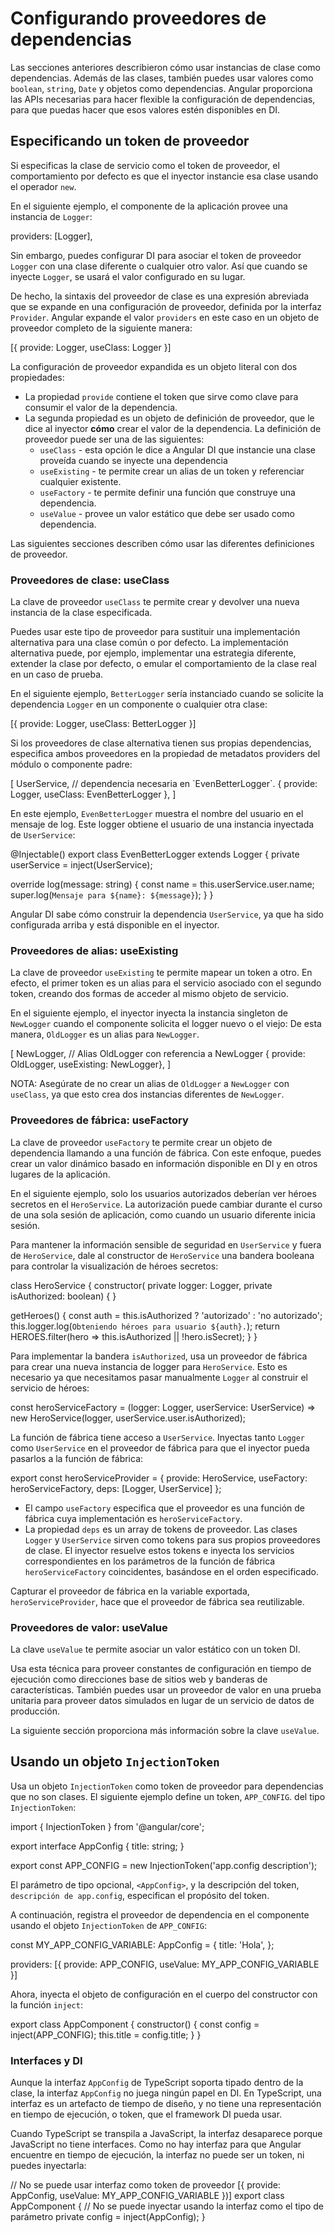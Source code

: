 # Configurando proveedores de dependencias

Las secciones anteriores describieron cómo usar instancias de clase como dependencias.
Además de las clases, también puedes usar valores como `boolean`, `string`, `Date` y objetos como dependencias.
Angular proporciona las APIs necesarias para hacer flexible la configuración de dependencias, para que puedas hacer que esos valores estén disponibles en DI.

## Especificando un token de proveedor

Si especificas la clase de servicio como el token de proveedor, el comportamiento por defecto es que el inyector instancie esa clase usando el operador `new`.

En el siguiente ejemplo, el componente de la aplicación provee una instancia de `Logger`:

<docs-code header="src/app/app.component.ts" language="typescript">
providers: [Logger],
</docs-code>

Sin embargo, puedes configurar DI para asociar el token de proveedor `Logger` con una clase diferente o cualquier otro valor.
Así que cuando se inyecte `Logger`, se usará el valor configurado en su lugar.

De hecho, la sintaxis del proveedor de clase es una expresión abreviada que se expande en una configuración de proveedor, definida por la interfaz `Provider`.
Angular expande el valor `providers` en este caso en un objeto de proveedor completo de la siguiente manera:

<docs-code header="src/app/app.component.ts" language="typescript">
[{ provide: Logger, useClass: Logger }]
</docs-code>

La configuración de proveedor expandida es un objeto literal con dos propiedades:

- La propiedad `provide` contiene el token que sirve como clave para consumir el valor de la dependencia.
- La segunda propiedad es un objeto de definición de proveedor, que le dice al inyector **cómo** crear el valor de la dependencia. La definición de proveedor puede ser una de las siguientes:
  - `useClass` - esta opción le dice a Angular DI que instancie una clase proveída cuando se inyecte una dependencia
  - `useExisting` - te permite crear un alias de un token y referenciar cualquier existente.
  - `useFactory` - te permite definir una función que construye una dependencia.
  - `useValue` - provee un valor estático que debe ser usado como dependencia.

Las siguientes secciones describen cómo usar las diferentes definiciones de proveedor.

### Proveedores de clase: useClass

La clave de proveedor `useClass` te permite crear y devolver una nueva instancia de la clase especificada.

Puedes usar este tipo de proveedor para sustituir una implementación alternativa para una clase común o por defecto.
La implementación alternativa puede, por ejemplo, implementar una estrategia diferente, extender la clase por defecto, o emular el comportamiento de la clase real en un caso de prueba.

En el siguiente ejemplo, `BetterLogger` sería instanciado cuando se solicite la dependencia `Logger` en un componente o cualquier otra clase:

<docs-code header="src/app/app.component.ts" language="typescript">
[{ provide: Logger, useClass: BetterLogger }]
</docs-code>

Si los proveedores de clase alternativa tienen sus propias dependencias, especifica ambos proveedores en la propiedad de metadatos providers del módulo o componente padre:

<docs-code header="src/app/app.component.ts" language="typescript">
[
  UserService, // dependencia necesaria en `EvenBetterLogger`.
  { provide: Logger, useClass: EvenBetterLogger },
]
</docs-code>

En este ejemplo, `EvenBetterLogger` muestra el nombre del usuario en el mensaje de log. Este logger obtiene el usuario de una instancia inyectada de `UserService`:

<docs-code header="src/app/even-better-logger.component.ts" language="typescript"
           highlight="[[3],[6]]">
@Injectable()
export class EvenBetterLogger extends Logger {
  private userService = inject(UserService);

  override log(message: string) {
    const name = this.userService.user.name;
    super.log(`Mensaje para ${name}: ${message}`);
  }
}
</docs-code>

Angular DI sabe cómo construir la dependencia `UserService`, ya que ha sido configurada arriba y está disponible en el inyector.

### Proveedores de alias: useExisting

La clave de proveedor `useExisting` te permite mapear un token a otro.
En efecto, el primer token es un alias para el servicio asociado con el segundo token, creando dos formas de acceder al mismo objeto de servicio.

En el siguiente ejemplo, el inyector inyecta la instancia singleton de `NewLogger` cuando el componente solicita el logger nuevo o el viejo:
De esta manera, `OldLogger` es un alias para `NewLogger`.

<docs-code header="src/app/app.component.ts" language="typescript" highlight="[4]">
[
  NewLogger,
  // Alias OldLogger con referencia a NewLogger
  { provide: OldLogger, useExisting: NewLogger},
]
</docs-code>

NOTA: Asegúrate de no crear un alias de `OldLogger` a `NewLogger` con `useClass`, ya que esto crea dos instancias diferentes de `NewLogger`.

### Proveedores de fábrica: useFactory

La clave de proveedor `useFactory` te permite crear un objeto de dependencia llamando a una función de fábrica.
Con este enfoque, puedes crear un valor dinámico basado en información disponible en DI y en otros lugares de la aplicación.

En el siguiente ejemplo, solo los usuarios autorizados deberían ver héroes secretos en el `HeroService`.
La autorización puede cambiar durante el curso de una sola sesión de aplicación, como cuando un usuario diferente inicia sesión.

Para mantener la información sensible de seguridad en `UserService` y fuera de `HeroService`, dale al constructor de `HeroService` una bandera booleana para controlar la visualización de héroes secretos:

<docs-code header="src/app/heroes/hero.service.ts" language="typescript"
           highlight="[[4],[7]]">
class HeroService {
  constructor(
    private logger: Logger,
    private isAuthorized: boolean) { }

  getHeroes() {
    const auth = this.isAuthorized ? 'autorizado' : 'no autorizado';
    this.logger.log(`Obteniendo héroes para usuario ${auth}.`);
    return HEROES.filter(hero => this.isAuthorized || !hero.isSecret);
  }
}
</docs-code>

Para implementar la bandera `isAuthorized`, usa un proveedor de fábrica para crear una nueva instancia de logger para `HeroService`.
Esto es necesario ya que necesitamos pasar manualmente `Logger` al construir el servicio de héroes:

<docs-code header="src/app/heroes/hero.service.provider.ts" language="typescript">
const heroServiceFactory = (logger: Logger, userService: UserService) =>
  new HeroService(logger, userService.user.isAuthorized);
</docs-code>

La función de fábrica tiene acceso a `UserService`.
Inyectas tanto `Logger` como `UserService` en el proveedor de fábrica para que el inyector pueda pasarlos a la función de fábrica:

<docs-code header="src/app/heroes/hero.service.provider.ts" language="typescript"
           highlight="[3,4]">
export const heroServiceProvider = {
  provide: HeroService,
  useFactory: heroServiceFactory,
  deps: [Logger, UserService]
};
</docs-code>

- El campo `useFactory` especifica que el proveedor es una función de fábrica cuya implementación es `heroServiceFactory`.
- La propiedad `deps` es un array de tokens de proveedor.
Las clases `Logger` y `UserService` sirven como tokens para sus propios proveedores de clase.
El inyector resuelve estos tokens e inyecta los servicios correspondientes en los parámetros de la función de fábrica `heroServiceFactory` coincidentes, basándose en el orden especificado.

Capturar el proveedor de fábrica en la variable exportada, `heroServiceProvider`, hace que el proveedor de fábrica sea reutilizable.

### Proveedores de valor: useValue

La clave `useValue` te permite asociar un valor estático con un token DI.

Usa esta técnica para proveer constantes de configuración en tiempo de ejecución como direcciones base de sitios web y banderas de características.
También puedes usar un proveedor de valor en una prueba unitaria para proveer datos simulados en lugar de un servicio de datos de producción.

La siguiente sección proporciona más información sobre la clave `useValue`.

## Usando un objeto `InjectionToken`

Usa un objeto `InjectionToken` como token de proveedor para dependencias que no son clases.
El siguiente ejemplo define un token, `APP_CONFIG`. del tipo `InjectionToken`:

<docs-code header="src/app/app.config.ts" language="typescript" highlight="[3]">
import { InjectionToken } from '@angular/core';

export interface AppConfig {
  title: string;
}

export const APP_CONFIG = new InjectionToken<AppConfig>('app.config description');
</docs-code>

El parámetro de tipo opcional, `<AppConfig>`, y la descripción del token, `descripción de app.config`, especifican el propósito del token.

A continuación, registra el proveedor de dependencia en el componente usando el objeto `InjectionToken` de `APP_CONFIG`:

<docs-code header="src/app/app.component.ts" language="typescript">
const MY_APP_CONFIG_VARIABLE: AppConfig = {
  title: 'Hola',
};

providers: [{ provide: APP_CONFIG, useValue: MY_APP_CONFIG_VARIABLE }]
</docs-code>

Ahora, inyecta el objeto de configuración en el cuerpo del constructor con la función `inject`:

<docs-code header="src/app/app.component.ts" language="typescript" highlight="[2]">
export class AppComponent {
  constructor() {
    const config = inject(APP_CONFIG);
    this.title = config.title;
  }
}
</docs-code>

### Interfaces y DI

Aunque la interfaz `AppConfig` de TypeScript soporta tipado dentro de la clase, la interfaz `AppConfig` no juega ningún papel en DI.
En TypeScript, una interfaz es un artefacto de tiempo de diseño, y no tiene una representación en tiempo de ejecución, o token, que el framework DI pueda usar.

Cuando TypeScript se transpila a JavaScript, la interfaz desaparece porque JavaScript no tiene interfaces.
Como no hay interfaz para que Angular encuentre en tiempo de ejecución, la interfaz no puede ser un token, ni puedes inyectarla:

<docs-code header="src/app/app.component.ts" language="typescript">
// No se puede usar interfaz como token de proveedor
[{ provide: AppConfig, useValue: MY_APP_CONFIG_VARIABLE })]
</docs-code>

<docs-code header="src/app/app.component.ts" language="typescript" highlight="[3]">
export class AppComponent {
  // No se puede inyectar usando la interfaz como el tipo de parámetro
  private config = inject(AppConfig);
}
</docs-code>
